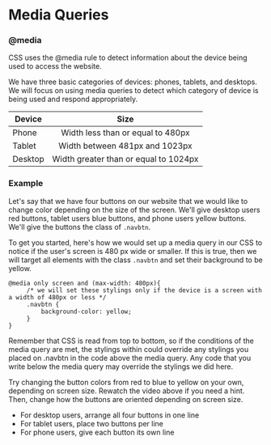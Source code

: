 # Media Queries

### @media

CSS uses the @media rule to detect information about the device being used to access the website. 

We have three basic categories of devices: phones, tablets, and desktops. We will focus on using media queries to detect which category of device is being used and respond appropriately. 

| Device        | Size                                  |
| ------------- |:-------------------------------------:|
| Phone         | Width less than or equal to 480px     |
| Tablet        | Width between 481px and 1023px        |
| Desktop       | Width greater than or equal to 1024px |


### Example

Let's say that we have four buttons on our website that we would like to change color depending on the size of the screen. We'll give desktop users red buttons, tablet users blue buttons, and phone users yellow buttons. We'll give the buttons the class of ```.navbtn```.

To get you started, here's how we would set up a media query in our CSS to notice if the user's screen is 480 px wide or smaller. If this is true, then we will target all elements with the class ```.navbtn``` and set their background to be yellow.

```
@media only screen and (max-width: 480px){
     /* we will set these stylings only if the device is a screen with a width of 480px or less */
     .navbtn {
         background-color: yellow;
     }
}
```


Remember that CSS is read from top to bottom, so if the conditions of the media query are met, the stylings within could override any stylings you placed on .navbtn in the code above the media query. Any code that you write below the media query may override the stylings we did here.

Try changing the button colors from red to blue to yellow on your own, depending on screen size. Rewatch the video above if you need a hint. Then, change how the buttons are oriented depending on screen size.

* For desktop users, arrange all four buttons in one line
* For tablet users, place two buttons per line
* For phone users, give each button its own line


